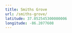```yaml
---
title: Smiths Grove
url: /smiths-grove/
latitude: 37.052545300000006
longitude: -86.2077608
---
```

